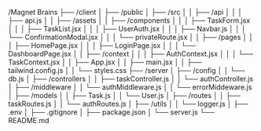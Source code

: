 /Magnet Brains
├── /client
│ ├── /public
│ ├── /src
│ │ ├── /api
│ │ │ ├── api.js
│ │ ├── /assets
│ │ ├── /components
│ │ │ ├── TaskForm.jsx
│ │ │ ├── TaskList.jsx
│ │ │ ├── UserAuth.jsx
│ │ │ ├── Navbar.js
│ │ │ └── ConfirmationModal.jsx
│ │ │ └── privateRoute.jsx
│ │ ├── /pages
│ │ │ ├── HomePage.jsx
│ │ │ ├── LoginPage.jsx
│ │ │ └── DashboardPage.jsx
│ │ ├── /context
│ │ │ ├── AuthContext.jsx
│ │ │ └── TaskContext.jsx
│ │ ├── App.jsx
│ │ ├── main.jsx
│ │ ├── tailwind.config.js
│ │ └── styles.css
├── /server
│ ├── /config
│ │ └── db.js
│ ├── /controllers
│ │ ├── taskController.js
│ │ └── authController.js
│ ├── /middleware
│ │ └── authMiddleware.js
│ │ └── errorMiddeware.js
│ ├── /models
│ │ ├── Task.js
│ │ └── User.js
│ ├── /routes
│ │ ├── taskRoutes.js
│ │ └── authRoutes.js
│ ├── /utils
│ │ └── logger.js
│ ├── .env
│ ├── .gitignore
│ ├── package.json
│ └── server.js
└── README.md
